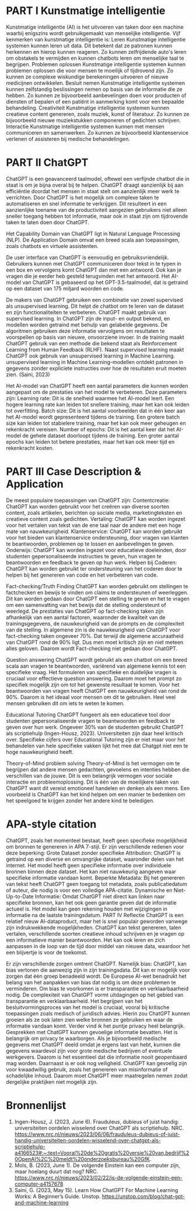 # PART I  Kunstmatige intelligentie
Kunstmatige intelligentie (AI) is het uitvoeren van taken door een machine waarbij enigszins wordt gebruikgemaakt van menselijke intelligentie. Vijf kenmerken van kunstmatige intelligentie is:
Leren
Kunstmatige intelligentie systemen kunnen leren uit data. Dit betekent dat ze patronen kunnen herkennen en hierop kunnen reageren. Zo kunnen zelfrijdende auto's leren om obstakels te vermijden en kunnen chatbots leren om menselijke taal te begrijpen.
Problemen oplossen
Kunstmatige intelligentie systemen kunnen problemen oplossen die voor mensen te moeilijk of tijdrovend zijn. Zo kunnen ze complexe wiskundige berekeningen uitvoeren of nieuwe medicijnen ontwikkelen.
Besluit nemen
Kunstmatige intelligentie systemen kunnen zelfstandig beslissingen nemen op basis van de informatie die ze hebben. Zo kunnen ze bijvoorbeeld aanbevelingen doen voor producten of diensten of bepalen of een patiënt in aanmerking komt voor een bepaalde behandeling.
Creativiteit
Kunstmatige intelligentie systemen kunnen creatieve content genereren, zoals muziek, kunst of literatuur. Zo kunnen ze bijvoorbeeld nieuwe muziekstukken componeren of gedichten schrijven.
Interactie
Kunstmatige intelligentie systemen kunnen met mensen communiceren en samenwerken. Zo kunnen ze bijvoorbeeld klantenservice verlenen of assisteren bij medische behandelingen.
 



# PART II ChatGPT
ChatGPT is een geavanceerd taalmodel, oftewel een verfijnde chatbot die in staat is om je bijna overal bij te helpen. ChatGPT draagt aanzienlijk bij aan efficiëntie doordat het mensen in staat stelt om aanzienlijk meer werk te verrichten. Door ChatGPT is het mogelijk om complexe taken te automatiseren en snel informatie te verkrijgen. Dit resulteert in een aanzienlijke toename van de productiviteit aangezien gebruikers niet alleen sneller toegang hebben tot informatie, maar ook in staat zijn om tijdrovende taken te laten doen door ChatGPT. 

Het Capability Domain van ChatGPT ligt in Natural Language Processing (NLP). De Application Domain omvat een breed scala aan toepassingen, zoals chatbots en virtuele assistenten.

De user interface van ChatGPT is eenvoudig en gebruiksvriendelijk. Gebruikers kunnen met ChatGPT communiceren door tekst in te typen in een box en vervolgens komt ChatGPT dan met een antwoord. Ook kan je vragen die je eerder heb gesteld terugvinden met het antwoord. Het AI-model van ChatGPT is gebaseerd op het GPT-3.5-taalmodel, dat is getraind op een dataset van 175 miljard woorden en code. 

De makers van ChatGPT gebruiken een combinatie van zowel supervised als unsupervised learning. Dit helpt de chatbot om te leren van de dataset en zijn functionaliteiten te verbeteren. ChatGPT maakt gebruik van supervised learning. In ChatGPT zijn de input- en output bekend, en modellen worden getraind met behulp van gelabelde gegevens. De algoritmen gebruiken deze informatie vervolgens om resultaten te voorspellen op basis van nieuwe, onvoorziene invoer. In de training maakt ChatGPT gebruik van een methode die bekend staat als Reinforcement Learning from Human Feedback (RLHF).
Naast supervised learning maakt ChatGPT ook gebruik van unsupervised learning in Machine Learning. unsupervised learning in Machine Learning-modellen ontdekt patronen in gegevens zonder expliciete instructies over hoe de resultaten eruit moeten zien. (Saini, 2023)

Het AI-model van ChatGPT heeft een aantal parameters die kunnen worden aangepast om de prestaties van het model te verbeteren. Deze parameters zijn:
Learning rate: Dit is de snelheid waarmee het AI-model leert. Een hogere learning rate kan leiden tot snellere training, maar het kan ook leiden tot overfitting.
Batch size: Dit is het aantal voorbeelden dat in één keer aan het AI-model wordt gepresenteerd tijdens de training. Een grotere batch size kan leiden tot stabielere training, maar het kan ook meer geheugen en rekenkracht vereisen.
Number of epochs: Dit is het aantal keer dat het AI-model de gehele dataset doorloopt tijdens de training. Een groter aantal epochs kan leiden tot betere prestaties, maar het kan ook meer tijd en rekenkracht kosten.


# PART III Case Description & Application 

De meest populaire toepassingen van ChatGPT zijn:
Contentcreatie: ChatGPT kan worden gebruikt voor het creëren van diverse soorten content, zoals artikelen, berichten op sociale media, marketingteksten en creatieve content zoals gedichten.
Vertaling: ChatGPT kan worden ingezet voor het vertalen van tekst van de ene taal naar de andere met een hoge mate van nauwkeurigheid.
Klantenservice: ChatGPT kan worden gebruikt voor het bieden van klantenservice ondersteuning, door vragen van klanten te beantwoorden, problemen op te lossen en aanbevelingen te geven.
Onderwijs: ChatGPT kan worden ingezet voor educatieve doeleinden, door studenten gepersonaliseerde instructies te geven, hun vragen te beantwoorden en feedback te geven op hun werk.
Helpen bij Coderen: ChatGPT kan worden gebruikt ter ondersteuning van het coderen door te helpen bij het genereren van code en het verbeteren van code.

Fact-checking/Truth Finding
ChatGPT kan worden gebruikt om stellingen te factchecken en bewijs te vinden om claims te ondersteunen of weerleggen. Dit kan worden gedaan door ChatGPT een stelling te geven en het te vragen om een samenvatting van het bewijs dat de stelling ondersteunt of weerlegd. De prestaties van ChatGPT op fact-checking taken zijn afhankelijk van een aantal factoren, waaronder de kwaliteit van de trainingsgegevens, de nauwkeurigheid van de prompts en de complexiteit van de stelling. In algemene zin is de nauwkeurigheid van ChatGPT voor fact-checking taken ongeveer 70%. Dat terwijl de algemene accuraatheid van ChatGPT rond de 90% ligt. Dus men moet kritisch zijn en niet meteen alles geloven. Daarom wordt Fact-checking niet gedaan door ChatGPT. 

Question answering
ChatGPT wordt gebruikt als een chatbot om een breed scala aan vragen te beantwoorden, variërend van algemene kennis tot een specifieke vraag. Het formuleren van specifieke en duidelijke vragen is cruciaal voor effectieve question answering. Daarom moet het prompt zo specifiek mogelijk zijn om tot het gewenste resultaat te komen. Voor het beantwoorden van vragen heeft ChatGPT een nauwkeurigheid van rond de 90%. Daarom is het ideaal voor mensen om dit te gebruiken. Heel veel mensen gebruiken dit om iets te weten te komen. 

Educational Tutoring
ChatGPT fungeert als een educatieve tool door studenten gepersonaliseerde vragen te beantwoorden en feedback te geven over hun werk. Ongeveer 30% van de studenten gebruikt ChatGPT als scriptiehulp (Ingen-Housz, 2023). Universiteiten zijn daar heel kritisch over. Specifieke cijfers over Educational Tutoring zijn er niet maar voor het behandelen van hele specifieke vakken lijkt het mee dat Chatgpt niet een te hoge nauwkeurigheid heeft. 



Theory-of-Mind problem solving
Theory-of-Mind is het vermogen om te begrijpen dat andere mensen gedachten, gevoelens en intenties hebben die verschillen van de jouwe. Dit is een belangrijk vermogen voor sociale interactie en probleemoplossing. Dit is één van de moeilijkere taken van ChatGPT want dit vereist emotioneel handelen en denken als een mens. Een voorbeeld is ChatGPT kan het kind helpen om een ​​manier te bedenken om het speelgoed te krijgen zonder het andere kind te beledigen.

# APA-style citation
ChatGPT, zoals het momenteel bestaat, heeft geen specifieke mogelijkheid om bronnen te genereren in APA 7-stijl. Er zijn verschillende redenen voor deze beperking: 
Grote Dataset zonder specifieke Attribution: ChatGPT is getraind op een diverse en omvangrijke dataset, waaronder delen van het internet. Het model heeft geen specifieke informatie over individuele bronnen binnen deze dataset. Het kan niet nauwkeurig aangeven waar specifieke informatie vandaan komt.
Beperkte Metadata:
Bij het genereren van tekst heeft ChatGPT geen toegang tot metadata, zoals publicatiedatum of auteur, die nodig is voor een volledige APA-citatie.
Dynamische en Niet-Up-to-Date Informatie:
Omdat ChatGPT niet direct kan linken naar specifieke bronnen, kan het ook geen garantie geven dat de informatie actueel is. Het model kan geen rekening houden met wijzigingen in informatie na de laatste trainingsdatum.
PART IV Reflectie
ChatGPT is een relatief nieuw AI-dataproduct, maar het is snel populair geworden vanwege zijn indrukwekkende mogelijkheden. ChatGPT kan tekst genereren, talen vertalen, verschillende soorten creatieve inhoud schrijven en je vragen op een informatieve manier beantwoorden. Het kan ook leren en zich aanpassen in de loop van de tijd door middel van nieuwe data, waardoor het een blijvertje is voor de toekomst.

Er zijn verschillende zorgen omtrent ChatGPT. Namelijk bias: ChatGPT, kan bias vertonen die aanwezig zijn in zijn trainingsdata. Dit kan er mogelijk voor zorgen dat één groep benadeeld wordt. De Europese AI-wet benadrukt het belang van het aanpakken van bias dat nodig is om deze problemen te verminderen. Om bias te voorkomen is er transparantie en verklaarbaarheid nodig. De complexiteit van ChatGPT vormt uitdagingen op het gebied van transparantie en verklaarbaarheid. Het begrijpen van het besluitvormingsproces van het model is cruciaal, vooral bij kritische toepassingen zoals medisch of juridisch advies. Hierin zou ChatGPT kunnen groeien als ze ook laten zien welke bronnen ze gebruiken en waar de informatie vandaan komt. Verder vind ik het puntje privacy heel belangrijk. Gesprekken met ChatGPT kunnen gevoelige informatie bevatten. Het is belangrijk om privacy te waarborgen. Als je bijvoorbeeld medische gegevens met ChatGPT deeld omdat je ergens last van hebt, kunnen die gegevens waardevol zijn voor grote medische bedrijven of eventuele werkgevers. Daarom is het essentieel dat die informatie nooit geopenbaard mag worden. 
Daarnaast is er ook nog veiligheid. ChatGPT kan gevoelig zijn voor kwaadwillig gebruik, zoals het genereren van misinformatie of schadelijke inhoud. Daarom moet ChatGPT meer maatregelen nemen zodat dergelijke praktijken niet mogelijk zijn. 

# Bronnenlijst
1. Ingen-Housz, J. (2023, June 6). Frauduleus, dubieus of juist handig: universiteiten oordelen wisselend over ChatGPT als scriptiehulp. NRC. https://www.nrc.nl/nieuws/2023/06/06/frauduleus-dubieus-of-juist-handig-universiteiten-oordelen-wisselend-over-chatgpt-als-scriptiehulp-a4166523#:~:text=Vooral%20de%20gratis%20versie%20van,bedrijf%20OpenAI%2C%20meldt%20onderzoeksbureau%20GfK.
2. Mols, B. (2023, June 1). De volgende Einstein kan een computer zijn, maar hoelang duurt dat nog? NRC. https://www.nrc.nl/nieuws/2023/02/22/is-de-volgende-einstein-een-computer-a4157678
3. Saini, G. (2023, May 15). Learn How ChatGPT For Machine Learning Works: A Beginner’s Guide. Unstop. https://unstop.com/blog/chat-gpt-and-machine-learning

